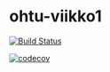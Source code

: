 # ohtu-viikko1

[![Build Status](https://travis-ci.org/jiial/ohtu-viikko1.svg?branch=master)](https://travis-ci.org/jiial/ohtu-viikko1)







[![codecov](https://codecov.io/gh/jiial/ohtu-viikko1/branch/master/graph/badge.svg)](https://codecov.io/gh/jiial/ohtu-viikko1)






